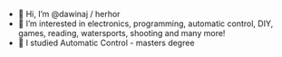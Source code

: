 - 👋 Hi, I’m @dawinaj / herhor
- 👀 I’m interested in electronics, programming, automatic control, DIY, games, reading, watersports, shooting and many more!
- 🌱 I studied Automatic Control - masters degree

